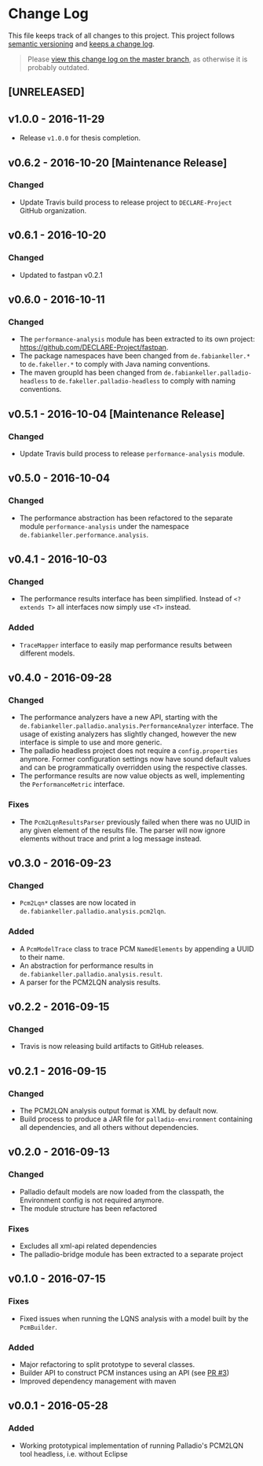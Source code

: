 # Change Log

This file keeps track of all changes to this project. This project follows [semantic versioning](http://semver.org/) and [keeps a change log](http://keepachangelog.com/).

> Please [view this change log on the master branch](https://github.com/DECLARE-Project/palladio-headless/blob/master/CHANGELOG.md), as otherwise it is probably outdated.


## [UNRELEASED]


## v1.0.0 - 2016-11-29

- Release `v1.0.0` for thesis completion.


## v0.6.2 - 2016-10-20 [Maintenance Release]

### Changed
- Update Travis build process to release project to `DECLARE-Project` GitHub organization.


## v0.6.1 - 2016-10-20

### Changed
- Updated to fastpan v0.2.1


## v0.6.0 - 2016-10-11

### Changed
- The `performance-analysis` module has been extracted to its own project: https://github.com/DECLARE-Project/fastpan.
- The package namespaces have been changed from `de.fabiankeller.*` to `de.fakeller.*` to comply with Java naming conventions.
- The maven groupId has been changed from `de.fabiankeller.palladio-headless` to `de.fakeller.palladio-headless` to comply with naming conventions. 


## v0.5.1 - 2016-10-04 [Maintenance Release]

### Changed
- Update Travis build process to release `performance-analysis` module.


## v0.5.0 - 2016-10-04

### Changed
- The performance abstraction has been refactored to the separate module `performance-analysis` under the namespace `de.fabiankeller.performance.analysis`.


## v0.4.1 - 2016-10-03

### Changed
- The performance results interface has been simplified. Instead of `<? extends T>` all interfaces now simply use `<T>` instead.

### Added
- `TraceMapper` interface to easily map performance results between different models.


## v0.4.0 - 2016-09-28

### Changed
- The performance analyzers have a new API, starting with the `de.fabiankeller.palladio.analysis.PerformanceAnalyzer` interface. The usage of existing analyzers has slightly changed, however the new interface is simple to use and more generic.
- The palladio headless project does not require a `config.properties` anymore. Former configuration settings now have sound default values and can be programmatically overridden using the respective classes.
- The performance results are now value objects as well, implementing the `PerformanceMetric` interface.

### Fixes
- The `Pcm2LqnResultsParser` previously failed when there was no UUID in any given element of the results file. The parser will now ignore elements without trace and print a log message instead.


## v0.3.0 - 2016-09-23

### Changed
- `Pcm2Lqn*` classes are now located in `de.fabiankeller.palladio.analysis.pcm2lqn`.

### Added
- A `PcmModelTrace` class to trace PCM `NamedElements` by appending a UUID to their name.
- An abstraction for performance results in `de.fabiankeller.palladio.analysis.result`.
- A parser for the PCM2LQN analysis results.


## v0.2.2 - 2016-09-15

### Changed
- Travis is now releasing build artifacts to GitHub releases.


## v0.2.1 - 2016-09-15

### Changed
- The PCM2LQN analysis output format is XML by default now.
- Build process to produce a JAR file for `palladio-environment` containing all dependencies, and all others without dependencies.


## v0.2.0 - 2016-09-13

### Changed
- Palladio default models are now loaded from the classpath, the Environment config is not required anymore.
- The module structure has been refactored

### Fixes
- Excludes all xml-api related dependencies
- The palladio-bridge module has been extracted to a separate project


## v0.1.0 - 2016-07-15

### Fixes
- Fixed issues when running the LQNS analysis with a model built by the `PcmBuilder`.

### Added
- Major refactoring to split prototype to several classes.
- Builder API to construct PCM instances using an API (see [PR #3](https://github.com/DECLARE-Project/palladio-headless/pull/3))
- Improved dependency management with maven


## v0.0.1 - 2016-05-28

### Added
- Working prototypical implementation of running Palladio's PCM2LQN tool headless, i.e. without Eclipse 